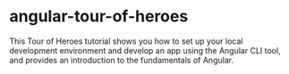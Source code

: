 # angular-tour-of-heroes
This Tour of Heroes tutorial shows you how to set up your local development environment and develop an app using the Angular CLI tool, and provides an introduction to the fundamentals of Angular.
